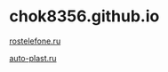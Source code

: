 # chok8356.github.io


[rostelefone.ru](https://chok8356.github.io/rostelefon/)


[auto-plast.ru](https://chok8356.github.io/auto-plaster/)
